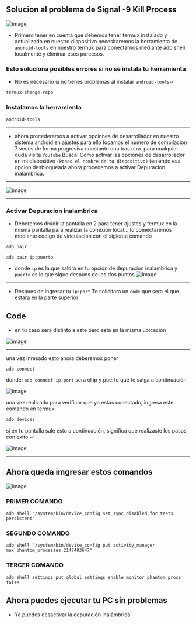 ## Solucion al problema de Signal -9 Kill Process
![image](https://cdn.discordapp.com/attachments/1120450661050499083/1192235969429127288/remix-982452fa-c8fc-4fb6-bde3-4ddab23dface.png?ex=65a85745&is=6595e245&hm=9b1c5d6a02a82b276c3e8b37e946e582ea1e6f2d119576e1c433609181568187&)
* Primero tener en cuenta que debemos tener termux instalado y actualizado en nuestro dispositivo 
necesitaremos la herramienta de `android-tools` en nuestro termux para conectarnos mediante adb shell localmente y eliminar esos porcesos.
### Esto soluciona posibles errores si no se instala tu herramienta
* No es necesario si no tienes problemas al instalar `android-tools`✓
```bash
termux-change-repo
```
### Instalamos la herramienta

```bash
android-tools
```
__________________________________________________________________________________________
* ahora procederemos a activar opciones de desarrollador en nuestro sistema android en ajustes 
para ello tocamos el numero de compilacion 7 veces de forma progresiva constante una tras otra.
para cualquier duda visita `Youtube` Busca: Como activar las opciones de desarrollador en mi dispositivo `(Pones el nombre de tu dispositivo)`
teniendo esa opcion desbloqueada ahora procedemos a activar Depuracion inalambrica.
__________________________________________________________________________________________
![image](https://cdn.discordapp.com/attachments/1120450661050499083/1192237511016185966/Picsart_24-01-03_14-45-58-685.jpg?ex=65a858b5&is=6595e3b5&hm=5efd8ef1b1b3ac869d42b44411f353bffa15b4a8833289fe45f9713d3eaf38c3&)

__________________________________________________________________________________________________
### Activar Depuracion inalambrica 
* Deberemos dividir la pantalla en 2 para tener ajustes y termux en la misma pantalla para realizar
la conexion local...
lo comectaremos mediante codigo de vinculación
con el sigiente comando

```bash
adb pair
```
`adb pair ip:puerto`
* donde `ip` es la.que saldra en tu opción de depuracion inalambrica y `puerto` es lo que sigue despues de los dos puntos
![image](https://cdn.discordapp.com/attachments/1120450661050499083/1192240916614877255/Picsart_24-01-03_14-57-56-761.jpg?ex=65a85be1&is=6595e6e1&hm=ec1a4f53d28d5553852ec63e0ca1142d85b5a45bb3631482bdd3e98eecabd95b&)
____________________________________________________________________________________________________________

* Despues de ingresar tu `ip:port` Te solicitara un `code` que sera el que estara en la parte superior

## Code 
* en tu caso sera distinto a este pero esta en la misma ubicación

![image](https://cdn.discordapp.com/attachments/1120450661050499083/1192240936957259826/Picsart_24-01-03_14-59-30-188.jpg?ex=65a85be6&is=6595e6e6&hm=e396eecb04be1deffbe401497bd995dbee67b30ba1ce2f28f06e25aadc66cdf6&)
________________________________________________________________________________________________________

una vez inresado esto ahora deberemos poner

```
adb connect
```
donde:
`adb connect ip:port`
sera el ip y puerto que te salga a continuación

![image](https://cdn.discordapp.com/attachments/1120450661050499083/1192243872626118826/Picsart_24-01-03_15-11-11-514.jpg?ex=65a85ea2&is=6595e9a2&hm=a29c855132b018073c0b98ae8a4a5e7e33343b9b7e1c8835eb624d107e0bbec5&)

una vez realizado para verificar que ya estas conectado, ingresa este comando en termux:

```bash
adb devices
```
si en tu pantalla sale esto a continuación, significa que realizaste los pasos con exito ✓

![image](https://cdn.discordapp.com/attachments/1120450661050499083/1192244746719084554/Picsart_24-01-03_15-14-37-573.jpg?ex=65a85f72&is=6595ea72&hm=1d2d6d01db2fd839cc2f4e14368308613a29ab0ca54cf41acd04e0af8accecc0&)
________________________________________________________________________________________________________

## Ahora queda imgresar estos comandos

![image](https://cdn.discordapp.com/attachments/1120450661050499083/1192245352946995260/Picsart_24-01-03_15-17-12-105.jpg?ex=65a86002&is=6595eb02&hm=fa177bd1fda735523454212b56dce01bf6cb2ce01aee9bed9a34b176bfbd554e&)

### PRIMER COMANDO 

```
adb shell "/system/bin/device_config set_sync_disabled_for_tests persistent"
```
### SEGUNDO COMANDO
```
adb shell "/system/bin/device_config put activity_manager max_phantom_processes 2147483647"
```
### TERCER COMANDO
```
adb shell settings put global settings_enable_monitor_phantom_procs false
```

## Ahora puedes ejecutar tu PC sin problemas
* Ya puedes desactivar la depuración inalámbrica

